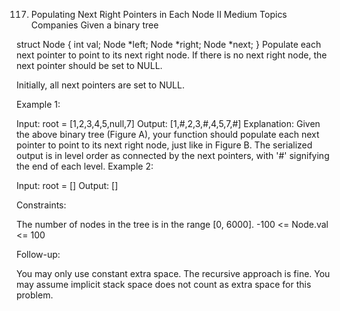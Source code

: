 117. Populating Next Right Pointers in Each Node II
Medium
Topics
Companies
Given a binary tree

struct Node {
  int val;
  Node *left;
  Node *right;
  Node *next;
}
Populate each next pointer to point to its next right node. If there is no next right node, the next pointer should be set to NULL.

Initially, all next pointers are set to NULL.

 

Example 1:


Input: root = [1,2,3,4,5,null,7]
Output: [1,#,2,3,#,4,5,7,#]
Explanation: Given the above binary tree (Figure A), your function should populate each next pointer to point to its next right node, just like in Figure B. The serialized output is in level order as connected by the next pointers, with '#' signifying the end of each level.
Example 2:

Input: root = []
Output: []
 

Constraints:

The number of nodes in the tree is in the range [0, 6000].
-100 <= Node.val <= 100
 

Follow-up:

You may only use constant extra space.
The recursive approach is fine. You may assume implicit stack space does not count as extra space for this problem.